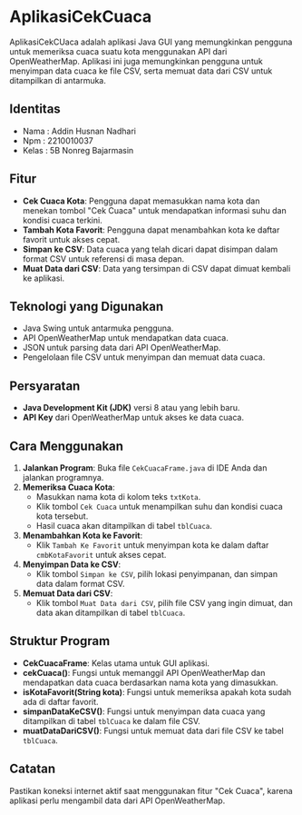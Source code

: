# AplikasiCekCuaca

AplikasiCekCUaca adalah aplikasi Java GUI yang memungkinkan pengguna untuk memeriksa cuaca suatu kota menggunakan API dari OpenWeatherMap. Aplikasi ini juga memungkinkan pengguna untuk menyimpan data cuaca ke file CSV, serta memuat data dari CSV untuk ditampilkan di antarmuka.

## Identitas
- Nama : Addin Husnan Nadhari
- Npm : 2210010037
- Kelas : 5B Nonreg Bajarmasin
  
## Fitur

- **Cek Cuaca Kota**: Pengguna dapat memasukkan nama kota dan menekan tombol "Cek Cuaca" untuk mendapatkan informasi suhu dan kondisi cuaca terkini.
- **Tambah Kota Favorit**: Pengguna dapat menambahkan kota ke daftar favorit untuk akses cepat.
- **Simpan ke CSV**: Data cuaca yang telah dicari dapat disimpan dalam format CSV untuk referensi di masa depan.
- **Muat Data dari CSV**: Data yang tersimpan di CSV dapat dimuat kembali ke aplikasi.
  
## Teknologi yang Digunakan

- Java Swing untuk antarmuka pengguna.
- API OpenWeatherMap untuk mendapatkan data cuaca.
- JSON untuk parsing data dari API OpenWeatherMap.
- Pengelolaan file CSV untuk menyimpan dan memuat data cuaca.

## Persyaratan

- **Java Development Kit (JDK)** versi 8 atau yang lebih baru.
- **API Key** dari OpenWeatherMap untuk akses ke data cuaca.
  
## Cara Menggunakan

1. **Jalankan Program**: Buka file `CekCuacaFrame.java` di IDE Anda dan jalankan programnya.
2. **Memeriksa Cuaca Kota**:
   - Masukkan nama kota di kolom teks `txtKota`.
   - Klik tombol `Cek Cuaca` untuk menampilkan suhu dan kondisi cuaca kota tersebut.
   - Hasil cuaca akan ditampilkan di tabel `tblCuaca`.
3. **Menambahkan Kota ke Favorit**:
   - Klik `Tambah Ke Favorit` untuk menyimpan kota ke dalam daftar `cmbKotaFavorit` untuk akses cepat.
4. **Menyimpan Data ke CSV**:
   - Klik tombol `Simpan ke CSV`, pilih lokasi penyimpanan, dan simpan data dalam format CSV.
5. **Memuat Data dari CSV**:
   - Klik tombol `Muat Data dari CSV`, pilih file CSV yang ingin dimuat, dan data akan ditampilkan di tabel `tblCuaca`.

## Struktur Program

- **CekCuacaFrame**: Kelas utama untuk GUI aplikasi.
- **cekCuaca()**: Fungsi untuk memanggil API OpenWeatherMap dan mendapatkan data cuaca berdasarkan nama kota yang dimasukkan.
- **isKotaFavorit(String kota)**: Fungsi untuk memeriksa apakah kota sudah ada di daftar favorit.
- **simpanDataKeCSV()**: Fungsi untuk menyimpan data cuaca yang ditampilkan di tabel `tblCuaca` ke dalam file CSV.
- **muatDataDariCSV()**: Fungsi untuk memuat data dari file CSV ke tabel `tblCuaca`.

## Catatan

Pastikan koneksi internet aktif saat menggunakan fitur "Cek Cuaca", karena aplikasi perlu mengambil data dari API OpenWeatherMap. 
 
